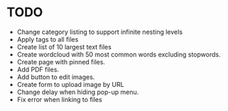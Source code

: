# TODO

- Change category listing to support infinite nesting levels
- Apply tags to all files
- Create list of 10 largest text files
- Create wordcloud with 50 most common words excluding stopwords.
- Create page with pinned files.
- Add PDF files.
- Add button to edit images.
- Create form to upload image by URL
- Change delay when hiding pop-up menu.
- Fix error when linking to files
